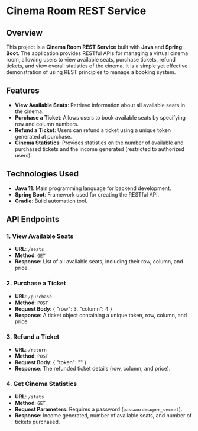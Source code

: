 # Cinema Room REST Service

## Overview

This project is a **Cinema Room REST Service** built with **Java** and **Spring Boot**. The application provides RESTful APIs for managing a virtual cinema room, allowing users to view available seats, purchase tickets, refund tickets, and view overall statistics of the cinema. It is a simple yet effective demonstration of using REST principles to manage a booking system.

## Features

- **View Available Seats**: Retrieve information about all available seats in the cinema.
- **Purchase a Ticket**: Allows users to book available seats by specifying row and column numbers.
- **Refund a Ticket**: Users can refund a ticket using a unique token generated at purchase.
- **Cinema Statistics**: Provides statistics on the number of available and purchased tickets and the income generated (restricted to authorized users).

## Technologies Used

- **Java 11**: Main programming language for backend development.
- **Spring Boot**: Framework used for creating the RESTful API.
- **Gradle**: Build automation tool.

## API Endpoints

### 1. View Available Seats
- **URL**: `/seats`
- **Method**: `GET`
- **Response**: List of all available seats, including their row, column, and price.

### 2. Purchase a Ticket
- **URL**: `/purchase`
- **Method**: `POST`
- **Request Body**:
{
  "row": 3,
  "column": 4
}
- **Response**: A ticket object containing a unique token, row, column, and price.

### 3. Refund a Ticket
- **URL**: `/return`
- **Method**: `POST`
- **Request Body**:
{
  "token": "<token>"
}
- **Response**: The refunded ticket details (row, column, and price).

### 4. Get Cinema Statistics
- **URL**: `/stats`
- **Method**: `GET`
- **Request Parameters**: Requires a password (`password=super_secret`).
- **Response**: Income generated, number of available seats, and number of tickets purchased.